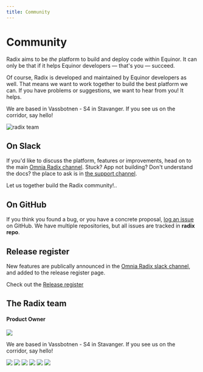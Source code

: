 ```yaml
---
title: Community
---
```


# Community

Radix aims to be _the_ platform to build and deploy code within Equinor. It can only be that if it helps Equinor developers — that's you — succeed.

Of course, Radix is developed and maintained by Equinor developers as well. That means we want to work together to build the best platform we can. If you have problems or suggestions, we want to hear from you! It helps.

We are based in Vassbotnen - S4 in Stavanger. If you see us on the corridor, say hello!  

 ![radix team](../assets/images/Toppbilde2.png)

## On Slack

If you'd like to discuss the platform, features or improvements, head on to the main [Omnia Radix channel](https://equinor.slack.com/messages/C8U7XGGAJ). Stuck? App not building? Don't understand the docs? the place to ask is in [the support channel](https://equinor.slack.com/messages/CBKM6N2JY).

Let us together build the Radix community!..

## On GitHub

If you think you found a bug, or you have a concrete proposal, [log an issue](https://github.com/equinor/radix/issues) on GitHub. We have multiple repositories, but all issues are tracked in **radix repo**. 

## Release register

New features are publically announced in the [Omnia Radix slack channel](https://equinor.slack.com/messages/C8U7XGGAJ), and added to the release register page.  

Check out the [Release register](./release/)

## The Radix team

#### Product Owner

<employee-list>
  <employee-card name="Atle Wilson" title="Product Owner" description="">
    <img src="@source/assets/images/radix-atle.jpg" />
  </employee-card>
</employee-list>

We are based in Vassbotnen - S4 in Stavanger. If you see us on the corridor, say hello!

<employee-list>
  <employee-card name="Richard Hagen" title="Developer">
    <img src="@source/assets/images/radix-richard.jpg" />
  </employee-card>
  <employee-card name="Svein-Petter Johnsen" title="Infrastructure">
    <img src="@source/assets/images/radix-svein-petter-johnsen.jpg" />
  </employee-card>
  <employee-card name="Sergey Smolnikov" title="Developer">
    <img src="@source/assets/images/radix-sergey-smolnikov.jpg" />
  </employee-card>
  <employee-card name="Nils Gustav Stråbø" title="Developer">
    <img src="@source/assets/images/radix-nils-gustav-strabo.jpg" />
  </employee-card>
  <employee-card name="Anneli Walla Aune" title="Infrastructure / Developer" description="Based in Trondheim">
    <img src="@source/assets/images/radix-anneli-aune.jpg" />
  </employee-card>
  <employee-card name="Elsa Mäyrä Irgens" title="Team Leader">
    <img src="@source/assets/images/radix-elsa-mayra-irgens.jpg" />
  </employee-card>
</employee-list>

